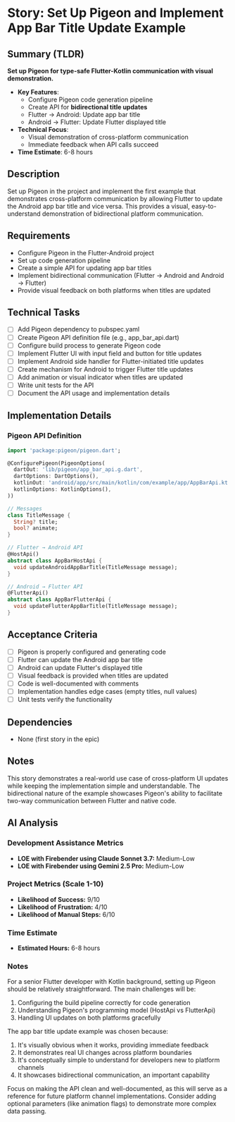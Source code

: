 # Story: Set Up Pigeon and Implement App Bar Title Update Example

## Summary (TLDR)

**Set up Pigeon for type-safe Flutter-Kotlin communication with visual demonstration.**

* **Key Features**:
    * Configure Pigeon code generation pipeline
    * Create API for **bidirectional title updates**
    * Flutter → Android: Update app bar title
    * Android → Flutter: Update Flutter displayed title
* **Technical Focus**:
    * Visual demonstration of cross-platform communication
    * Immediate feedback when API calls succeed
* **Time Estimate**: 6-8 hours

## Description

Set up Pigeon in the project and implement the first example that demonstrates cross-platform
communication by allowing Flutter to update the Android app bar title and vice versa. This provides
a visual, easy-to-understand demonstration of bidirectional platform communication.

## Requirements

- Configure Pigeon in the Flutter-Android project
- Set up code generation pipeline
- Create a simple API for updating app bar titles
- Implement bidirectional communication (Flutter → Android and Android → Flutter)
- Provide visual feedback on both platforms when titles are updated

## Technical Tasks

- [ ] Add Pigeon dependency to pubspec.yaml
- [ ] Create Pigeon API definition file (e.g., app_bar_api.dart)
- [ ] Configure build process to generate Pigeon code
- [ ] Implement Flutter UI with input field and button for title updates
- [ ] Implement Android side handler for Flutter-initiated title updates
- [ ] Create mechanism for Android to trigger Flutter title updates
- [ ] Add animation or visual indicator when titles are updated
- [ ] Write unit tests for the API
- [ ] Document the API usage and implementation details

## Implementation Details

### Pigeon API Definition

```dart
import 'package:pigeon/pigeon.dart';

@ConfigurePigeon(PigeonOptions(
  dartOut: 'lib/pigeon/app_bar_api.g.dart',
  dartOptions: DartOptions(),
  kotlinOut: 'android/app/src/main/kotlin/com/example/app/AppBarApi.kt',
  kotlinOptions: KotlinOptions(),
))

// Messages
class TitleMessage {
  String? title;
  bool? animate;
}

// Flutter → Android API
@HostApi()
abstract class AppBarHostApi {
  void updateAndroidAppBarTitle(TitleMessage message);
}

// Android → Flutter API
@FlutterApi()
abstract class AppBarFlutterApi {
  void updateFlutterAppBarTitle(TitleMessage message);
}
```

## Acceptance Criteria

- [ ] Pigeon is properly configured and generating code
- [ ] Flutter can update the Android app bar title
- [ ] Android can update Flutter's displayed title
- [ ] Visual feedback is provided when titles are updated
- [ ] Code is well-documented with comments
- [ ] Implementation handles edge cases (empty titles, null values)
- [ ] Unit tests verify the functionality

## Dependencies

- None (first story in the epic)

## Notes

This story demonstrates a real-world use case of cross-platform UI updates while keeping the
implementation simple and understandable. The bidirectional nature of the example showcases Pigeon's
ability to facilitate two-way communication between Flutter and native code.

## AI Analysis

### Development Assistance Metrics

- **LOE with Firebender using Claude Sonnet 3.7:** Medium-Low
- **LOE with Firebender using Gemini 2.5 Pro:** Medium-Low

### Project Metrics (Scale 1-10)

- **Likelihood of Success:** 9/10
- **Likelihood of Frustration:** 4/10
- **Likelihood of Manual Steps:** 6/10

### Time Estimate

- **Estimated Hours:** 6-8 hours

### Notes

For a senior Flutter developer with Kotlin background, setting up Pigeon should be relatively
straightforward. The main challenges will be:

1. Configuring the build pipeline correctly for code generation
2. Understanding Pigeon's programming model (HostApi vs FlutterApi)
3. Handling UI updates on both platforms gracefully

The app bar title update example was chosen because:

1. It's visually obvious when it works, providing immediate feedback
2. It demonstrates real UI changes across platform boundaries
3. It's conceptually simple to understand for developers new to platform channels
4. It showcases bidirectional communication, an important capability

Focus on making the API clean and well-documented, as this will serve as a reference for future
platform channel implementations. Consider adding optional parameters (like animation flags) to
demonstrate more complex data passing.